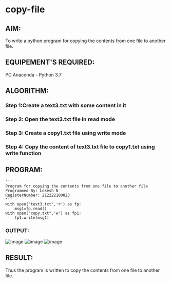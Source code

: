 # copy-file
## AIM:
To write a python program for copying the contents from one file to another file.
## EQUIPEMENT'S REQUIRED: 
PC
Anaconda - Python 3.7
## ALGORITHM: 
### Step 1:Create a text3.txt with some content in it

### Step 2: Open the text3.txt file in read mode
 
### Step 3: Create a copy1.txt file using write mode

### Step 4:  Copy the content of text3.txt file to copy1.txt using write function

## PROGRAM:
```
''' 
Program for copying the contents from one file to another file
Programmed By: Lokesh N
RegisterNumber: 212222100023
'''
with open("text3.txt",'r') as fp:
    msg1=fp.read()
with open("copy.txt",'w') as fp1:
    fp1.write(msg1)
```
### OUTPUT:
![image](https://github.com/lokeshnarayanan/copy-file/assets/119393019/4bd563b0-e34e-40e5-ab91-988ee8c6bf9a)
![image](https://github.com/lokeshnarayanan/copy-file/assets/119393019/40c354cb-41c8-49b2-8db3-0c462d52aebd)
![image](https://github.com/lokeshnarayanan/copy-file/assets/119393019/db538f09-44f0-480f-b687-30baf503ce1f)



## RESULT:
Thus the program is written to copy the contents from one file to another file.
